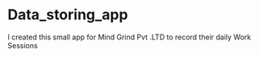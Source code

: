 # Data_storing_app
I created this small app for Mind Grind Pvt .LTD to record their daily Work Sessions 
